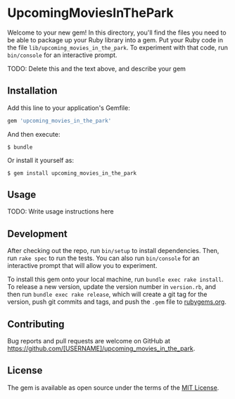 # UpcomingMoviesInThePark

Welcome to your new gem! In this directory, you'll find the files you need to be able to package up your Ruby library into a gem. Put your Ruby code in the file `lib/upcoming_movies_in_the_park`. To experiment with that code, run `bin/console` for an interactive prompt.

TODO: Delete this and the text above, and describe your gem

## Installation

Add this line to your application's Gemfile:

```ruby
gem 'upcoming_movies_in_the_park'
```

And then execute:

    $ bundle

Or install it yourself as:

    $ gem install upcoming_movies_in_the_park

## Usage

TODO: Write usage instructions here

## Development

After checking out the repo, run `bin/setup` to install dependencies. Then, run `rake spec` to run the tests. You can also run `bin/console` for an interactive prompt that will allow you to experiment.

To install this gem onto your local machine, run `bundle exec rake install`. To release a new version, update the version number in `version.rb`, and then run `bundle exec rake release`, which will create a git tag for the version, push git commits and tags, and push the `.gem` file to [rubygems.org](https://rubygems.org).

## Contributing

Bug reports and pull requests are welcome on GitHub at https://github.com/[USERNAME]/upcoming_movies_in_the_park.


## License

The gem is available as open source under the terms of the [MIT License](http://opensource.org/licenses/MIT).

